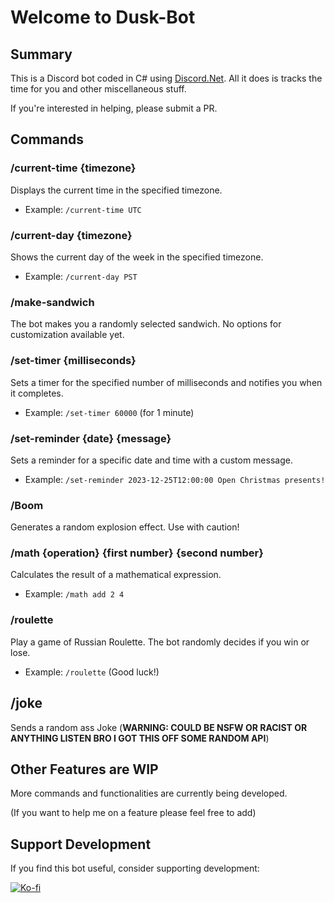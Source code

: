 # Welcome to Dusk-Bot

## Summary

This is a Discord bot coded in C# using [Discord.Net](https://docs.discordnet.dev/index.html). All it does is tracks the time for you and other miscellaneous stuff.

If you're interested in helping, please submit a PR.

## Commands

### /current-time {timezone}

Displays the current time in the specified timezone.

- Example: `/current-time UTC`

### /current-day {timezone}

Shows the current day of the week in the specified timezone.

- Example: `/current-day PST`

### /make-sandwich

The bot makes you a randomly selected sandwich. No options for customization available yet.

### /set-timer {milliseconds}

Sets a timer for the specified number of milliseconds and notifies you when it completes.

- Example: `/set-timer 60000` (for 1 minute)

### /set-reminder {date} {message}

Sets a reminder for a specific date and time with a custom message.

- Example: `/set-reminder 2023-12-25T12:00:00 Open Christmas presents!`

### /Boom

Generates a random explosion effect. Use with caution!

### /math {operation} {first number} {second number}

Calculates the result of a mathematical expression.

- Example: `/math add 2 4`

### /roulette

Play a game of Russian Roulette. The bot randomly decides if you win or lose.

- Example: `/roulette` (Good luck!)


## /joke

Sends a random ass Joke (**WARNING: COULD BE NSFW OR RACIST OR ANYTHING LISTEN BRO I GOT THIS OFF SOME RANDOM API**)

## Other Features are WIP

More commands and functionalities are currently being developed.

(If you want to help me on a feature please feel free to add)

## Support Development

If you find this bot useful, consider supporting development:

[![Ko-fi](https://img.shields.io/badge/Buy_Me_A_Coffee-Ko--fi-FF5E5B?style=for-the-badge&logo=ko-fi)](https://ko-fi.com/Z8Z0YFSGX)
